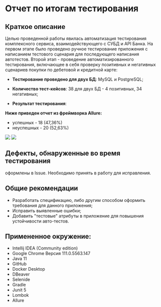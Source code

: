 # Отчет по итогам тестирования

## Краткое описание

Целью проведенной работы явилась автоматизация тестирования комплексного сервиса, взаимодействующего с СУБД и API Банка.
На первом этапе было проведено ручное тестирование приложения с написанием тестового сценария для последующего написания автотестов. 
Второй этап - проведение автоматизированного тестирования, включающее в себя проверку позитивных и негативных сценариев покупки по дебетовой и кредитной карте:

 - **Тестирование проведено для двух БД**: MySQL и PostgreSQL;

 - **Количество тест-кейсов**: 38 для двух БД - 4 позитивных, 34 негативных;

 - **Результат тестирования**:
 
 **Ниже приведен отчет из фреймворка Allure:**

 - успешных - 18 (47,36%)
 - неуспешных - 20 (52,63%)
  
 
![](pic/1.png)
![](pic/2.png)

  
## Дефекты, обнаруженные во время тестирования

оформлены в Issue. Необходимо принять в работу для исправления. 

## Общие рекомендации
- Разработать спецификацию, либо другим способом оформить требования для данного приложения;
- Исправить выявленные ошибки;
- Добавить "тестовые" атрибуты в приложение для повышения устойчивости авто-тестов.


## Примененное окружение:

 - Intellij IDEA (Community edition)
 - Google Chrome Версия 111.0.5563.147 
 - Java 11
 - GitHub
 - Docker Desktop
 - DBeaver
 - Selenide
 - Gradle
 - Junit 5
 - Lombok
 - Allure 